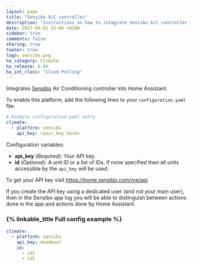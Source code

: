 ```yaml
---
layout: page
title: "Sensibo A/C controller"
description: "Instructions on how to integrate Sensibo A/C controller into Home Assistant."
date: 2017-04-01 15:00 +0200
sidebar: true
comments: false
sharing: true
footer: true
logo: sensibo.png
ha_category: Climate
ha_release: 0.44
ha_iot_class: "Cloud Polling"
---
```


Integrates [Sensibo](https://sensibo.com) Air Conditioning controller into Home Assistant.

To enable this platform, add the following lines to your `configuration.yaml` file:

```yaml
# Example configuration.yaml entry
climate:
  - platform: sensibo
    api_key: <your_key_here>
```

Configuration variables:

- **api_key** (*Required*): Your API key.
- **id** (*Optional*): A unit ID or a list of IDs. If none specified then all units accessible by the `api_key` will be used.

To get your API key visit <https://home.sensibo.com/me/api>

<p class="note">
If you create the API key using a dedicated user (and not your main user), 
then in the Sensibo app log you will be able to distinguish between actions 
done in the app and actions done by Home Assistant.
</p>

### {% linkable_title Full config example %}
```yaml
climate:
  - platform: sensibo
    api_key: deadbeaf
    id:
      - id1
      - id2
```
